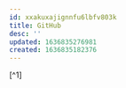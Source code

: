 ```yaml
---
id: xxakuxajignnfu6lbfv803k
title: GitHub
desc: ''
updated: 1636835276981
created: 1636835182376
---
```



[^1]